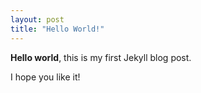 ```yaml
---
layout: post
title: "Hello World!"
---
```


**Hello world**, this is my first Jekyll blog post.

I hope you like it!
